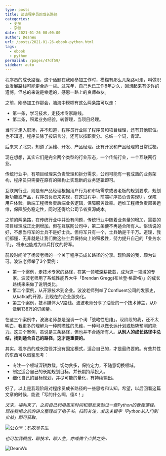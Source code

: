 ```yaml
---
type: posts
title: 谈谈程序员的成长路径
categories: 
  - 更多
  - 杂谈
date: 2021-01-26 00:00:00
author: DeanWu
url: /posts/2021-01-26-ebook-python.html
tags: 
  - ebook
  - python
permalink: /pages/47df59/
sidebar: auto
---
```


程序员的成长路径，这个话题在我刚参加工作时，模糊有那么几条路可走，叫做职业发展路线可能更合适一些。过完年，自己也已工作8年之久，回想起来有少许的遗憾，但总的来说是幸运的，感恩一路上的良师益友。

之前，刚参加工作那会，脑海中模糊有这么两条路可以走：

- 第一条，学习技术，走技术专家路线。
- 第二条，积累业务经验，转管理，当项目经理。

当时才走入职场，并不知道，程序员行业除了程序员和项目经理，还有其他职位。也不知道，程序员除了按语言分，还可以按职责分。总结一个词，青涩。

后来来了北京，知道了运维、开发、产品经理。还有开发和产品经理的日常烂梗。

现在想想，其实它们是完全两个类型的行业形态，一个传统行业，一个互联网行业。

传统行业中，有项目经理来负责管理和拆分需求，公司可能有一套成熟的业务架构，程序员只需要在原有的架构上实现新的业务逻辑即可。

互联网行业，则是有产品经理根据用户行为和市场需求或者老板的规划要求，规划新功能或产品，程序员负责来实现，在这过程中，前端程序员负责实现UI，保障用户体验。后端工程师负责后端业务逻辑，保障服务效率。运维工程师负责部署运维，保障服务稳定性，同时还得给公司节省资源成本。

之前的两条路，在传统行业中并没有问题，传统行业中随着业务量的增加，需要的项目经理成正比例增加。但在互联网公司中，第二条便不再适合所有人。俗话说的好，不想当将军的士兵不是好士兵。但将军只有一个，士兵确是千千万。道理，我们都懂，无非就是让我们做这些士兵保持向上的积极性，努力提升自己的「业务水平」，将来也能成为带兵打仗的将军。

前段时间听了杨波老师的一个关于程序员成长路径的分享。现阶段的我，颇为认可。波波老师举了3个案例：

- 第一个案例，走技术专家的路径，在某一领域深耕数载，成为这一领域的专家。波波老师用了系统性能界大牛「Brendan Gregg(布兰登·格雷格)」的成长路线来来做了说明类比。
- 第二个案例，从开源技术到企业。波波老师列举了Confluent公司的发家史，从kafka的开源，到现在的企业服务化。
- 第三个案例，技术媒体大V路线。波波老师分享了油管的一个技术博主，从0做到138万的订阅量。

在这三个案例中，波波老师总是强调一个词「战略性思维」。现阶段的我，还不太明白，我更多的理解为一种前瞻性的思维，一种可以做长远计划或趋势预测的能力。这三个案例，虽说是三条路径，但也并不合适所有人。**从别人的成长路径中总结，找到适合自己的路径，这才是重要的。**

其实，程序员的成长路径并没有固定模式，适合自己的，才是最终要的。有些共性的东西可以借鉴思考：

- 专注一个领域深耕数载。切勿贪多，保持定力，不随意切换领域。
- 制定适合自己的长期规划目标，并长期持续投入。
- 细化自己的目标规划，并尽可能的量化，有持续输出。


好了，以上是我现阶段对程序员成长路径的一些思考和认知。希望，以后回看这篇文章的时候，能说「写的什么啊，傻X！」

*文末，福利来了，之前自己利用周末时间和朋友录制过一些Python的教程课程。现在我把之前的讲义整理成了电子书。扫码关注，发送关键字「Python从入门到实战」即可获取。*


![公众号：码农吴先生](https://gitee.com/pylixm/picture/raw/master/2021-1-31/1612070599145-qrcode_for_gh_b8bb5aa4c568_258.jpg)


*也可加我微信，聊技术，聊人生，亦或做个点赞之交~*


![DeanWu](https://gitee.com/pylixm/picture/raw/master/2021-1-31/1612070712650-DeanWu.jpeg)

